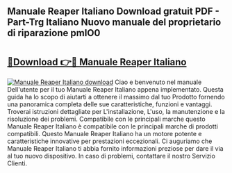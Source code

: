 ## Manuale Reaper Italiano Download gratuit PDF - Part-Trg Italiano Nuovo manuale del proprietario di riparazione pmIO0

# <h2><a href="http://dfdadkf.blite.top/?on=Manuale+Reaper+Italiano">🔗Download 👉🔴 Manuale Reaper Italiano</a></h2>

[![Manuale Reaper Italiano download](https://i.imgur.com/lujVjoI.png)](http://dfdadkf.blite.top/?on=Manuale+Reaper+Italiano)
Ciao e benvenuto nel manuale Dell'utente per il tuo Manuale Reaper Italiano appena implementato. Questa guida ha lo scopo di aiutarti a ottenere il massimo dal tuo Prodotto fornendo una panoramica completa delle sue caratteristiche, funzioni e vantaggi. Troverai istruzioni dettagliate per L'installazione, L'uso, la manutenzione e la risoluzione dei problemi. Compatibile con le principali marche questo Manuale Reaper Italiano è compatibile con le principali marche di prodotti compatibili. Questo Manuale Reaper Italiano ha un motore potente e caratteristiche innovative per prestazioni eccezionali. Ci auguriamo che Manuale Reaper Italiano ti abbia fornito informazioni preziose per dare il via al tuo nuovo dispositivo. In caso di problemi, contattare il nostro Servizio Clienti.
